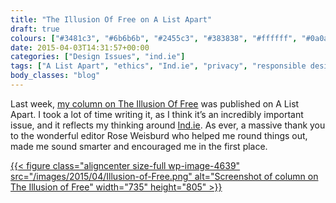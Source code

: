 ```yaml
---
title: "The Illusion Of Free on A List Apart"
draft: true
colours: ["#3481c3", "#6b6b6b", "#2455c3", "#383838", "#ffffff", "#0a0a0a", "#ffffff"]
date: 2015-04-03T14:31:57+00:00
categories: ["Design Issues", "ind.ie"]
tags: ["A List Apart", "ethics", "Ind.ie", "privacy", "responsible design"]
body_classes: "blog"
---
```


Last week, [my column on The Illusion Of Free](http://alistapart.com/column/the-illusion-of-free) was published on A List Apart. I took a lot of time writing it, as I think it’s an incredibly important issue, and it reflects my thinking around [Ind.ie](https://ind.ie). As ever, a massive thank you to the wonderful editor Rose Weisburd who helped me round things out, made me sound smarter and encouraged me in the first place.

[{{< figure class="aligncenter size-full wp-image-4639" src="/images/2015/04/Illusion-of-Free.png" alt="Screenshot of column on The Illusion of Free" width="735" height="805" >}}](http://alistapart.com/column/the-illusion-of-free)

	